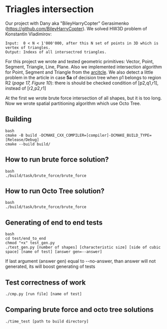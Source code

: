 # Triagles intersection

Our project with Dany aka "BileyHarryCopter" Gerasimenko (https://github.com/BileyHarryCopter). We solved HW3D problem of Konstantin Vladimirov:
```
Input:  0 < N < 1'000'000, after this N set of points in 3D which is vertex of triangles.
Output: Indexs of all intersectred triangles.
```

For this project we wrote and tested geometric primitives: Vector, Point, Segment, Triangle, Line, Plane. Also we implemented intersection algorithm for Point, Segment and Triangle from the [arcitcle](https://github.com/LegendaryHog/Triangles/article/RR-4488.pdf). We also detect a little problem in the article in case **5a** of decision tree when p1 belongs to region R2 (*page 17, Figure 10*): there is should be checked condition of [p2,q1,r1], instead of [r2,p2,r1]

At the first we wrote brute force intersection of all shapes, but it is too long. Now we wrote spatial partitioning algorithm which use Octo Tree.
## Building
```
bash
cmake -B build -DCMAKE_CXX_COMPILER=[compiler]-DCMAKE_BUILD_TYPE=[Release/Debug]
cmake --build build/
```

## How to run brute force solution?
```
bash
./build/task/brute_force/brute_force
```

## How to run Octo Tree solution?
```
bash
./build/task/brute_force/brute_force
```

## Generating of end to end tests

```
bash
cd test/end_to_end
chmod "+x" test_gen.py
./test_gen.py [number of shapes] [characteristic size] [side of cubic space] [name of test] [answer gen=--answer]
```

If last argument (answer gen) equal to --no-answer, than answer will not generated, its will boost generating of tests

## Test correctness of work
```bash
./cmp.py [run file] [name of test]
```

## Comparing brute force and octo tree solutions
```bash
./time_test [path to build directory]
```